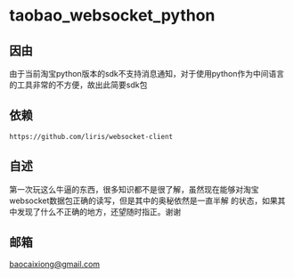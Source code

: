 taobao_websocket_python
=======================

## 因由

由于当前淘宝python版本的sdk不支持消息通知，对于使用python作为中间语言的工具非常的不方便，故出此简要sdk包

## 依赖

`https://github.com/liris/websocket-client`

## 自述

第一次玩这么牛逼的东西，很多知识都不是很了解，虽然现在能够对淘宝websocket数据包正确的读写，但是其中的奥秘依然是一直半解
的状态，如果其中发现了什么不正确的地方，还望随时指正。谢谢

## 邮箱

baocaixiong@gmail.com
